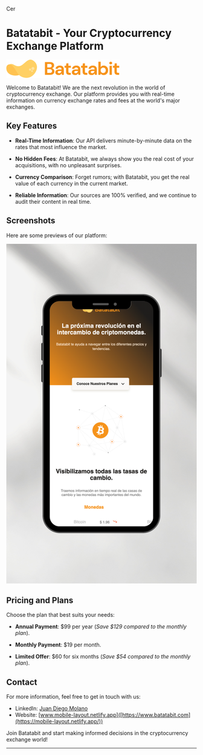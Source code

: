 Cer
# Batatabit - Your Cryptocurrency Exchange Platform

![Batatabit Logo](assets/img/logo.svg)

Welcome to Batatabit! We are the next revolution in the world of cryptocurrency exchange. Our platform provides you with real-time information on currency exchange rates and fees at the world's major exchanges.

## Key Features

- **Real-Time Information**: Our API delivers minute-by-minute data on the rates that most influence the market.

- **No Hidden Fees**: At Batatabit, we always show you the real cost of your acquisitions, with no unpleasant surprises.

- **Currency Comparison**: Forget rumors; with Batatabit, you get the real value of each currency in the current market.

- **Reliable Information**: Our sources are 100% verified, and we continue to audit their content in real time.

## Screenshots

Here are some previews of our platform:

![Screenshot 1](assets/screenshots/screenshot1.png)


## Pricing and Plans

Choose the plan that best suits your needs:

- **Annual Payment**: $99 per year (*Save $129 compared to the monthly plan*).

- **Monthly Payment**: $19 per month.

- **Limited Offer**: $60 for six months (*Save $54 compared to the monthly plan*).

## Contact

For more information, feel free to get in touch with us:

- LinkedIn: [Juan Diego Molano](https://www.linkedin.com/in/juandmolanof/)
- Website: [www.mobile-layout.netlify.app]([https://www.batatabit.com](https://mobile-layout.netlify.app/))

Join Batatabit and start making informed decisions in the cryptocurrency exchange world!

---
